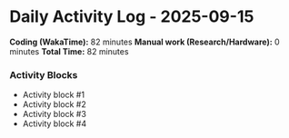 # Daily Activity Log - 2025-09-15

**Coding (WakaTime):** 82 minutes
**Manual work (Research/Hardware):** 0 minutes
**Total Time:** 82 minutes

### Activity Blocks
- Activity block #1
- Activity block #2
- Activity block #3
- Activity block #4
